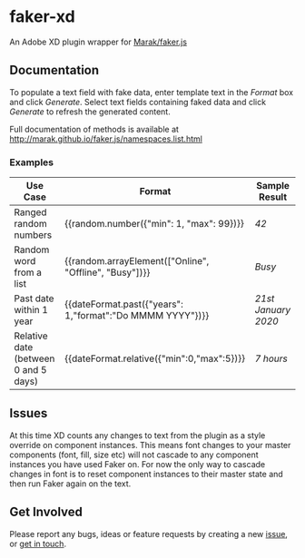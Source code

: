 # faker-xd
An Adobe XD plugin wrapper for [Marak/faker.js](https://github.com/Marak/faker.js)

## Documentation
To populate a text field with fake data, enter template text in the *Format* box and click *Generate*.
Select text fields containing faked data and click *Generate* to refresh the generated content.

Full documentation of methods is available at http://marak.github.io/faker.js/namespaces.list.html

### Examples
Use Case | Format | Sample Result
------------ | ------------- | -------------
Ranged random numbers | {{random.number({"min": 1, "max": 99})}} | *42*
Random word from a list | {{random.arrayElement(["Online", "Offline", "Busy"])}} | *Busy*
Past date within 1 year | {{dateFormat.past({"years": 1,"format":"Do MMMM YYYY"})}} | *21st January 2020*
Relative date (between 0 and 5 days) | {{dateFormat.relative({"min":0,"max":5})}} | *7 hours*

## Issues
At this time XD counts any changes to text from the plugin as a style override on component instances.  This means font changes to your master components (font, fill, size etc) will not cascade to any component instances you have used Faker on.  For now the only way to cascade changes in font is to reset component instances to their master state and then run Faker again on the text.

## Get Involved
Please report any bugs, ideas or feature requests by creating a new [issue](https://github.com/rarrindell/faker-xd/issues), or [get in touch](mailto:ryanarrindell@googlemail.com).